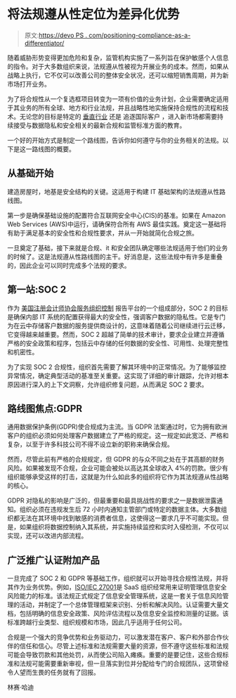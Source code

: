# 将法规遵从性定位为差异化优势

> 原文:[https://devo PS . com/positioning-compliance-as-a-differentiator/](https://devops.com/positioning-compliance-as-a-differentiator/)

随着威胁形势变得更加危险和复杂，监管机构实施了一系列旨在保护敏感个人信息的指令。对于大多数组织来说，法规遵从性被视为开展业务的成本。然而，如果从战略上执行，它不仅可以改善公司的整体安全状况，还可以缩短销售周期，并为新市场打开业务。

为了将合规性从一个复选框项目转变为一项有价值的业务计划，企业需要确定适用于其业务的所有全球、地方和行业法规，并且战略性地实施保持合规性的流程和技术。无论您的目标是特定的 [垂直行业](https://www.threatstack.com/blog/top-compliance-pain-points-by-industry) 还是 追逐国际客户 ，进入新市场都需要持续接受与数据隐私和安全相关的最新合规和监管标准方面的教育。

一个好的开始方式是制定一个路线图，告诉你如何遵守与你的业务相关的法规。以下是这一路线图的概要。

## **从基础开始**

建造房屋时，地基是安全结构的关键。这适用于构建 IT 基础架构的法规遵从性路线图。

第一步是确保基础设施的配置符合互联网安全中心(CIS)的基准。如果在 Amazon Web Services (AWS)中运行，请确保符合所有 AWS 最佳实践。奠定这一基础将有助于满足基本的安全性和合规性要求，并从一开始就简化合规之旅。

一旦奠定了基础，接下来就是合规、it 和安全团队确定哪些法规适用于他们的业务的时候了。这是法规遵从性路线图的主干。好消息是，这些法规中有许多是重叠的，因此企业可以同时完成多个法规的要求。

## **第一站:SOC 2**

作为 [美国注册会计师协会服务组织控制](https://www.aicpa.org/interestareas/frc/assuranceadvisoryservices/sorhome.html) 报告平台的一个组成部分，SOC 2 的目标是确保内部 IT 系统的配置获得最大的安全性，强调客户数据的隐私性。它是专门为在云中存储客户数据的服务提供商设计的，这意味着随着公司继续进行云迁移，它变得越来越重要。然而，SOC 2 超越了简单的技术审计，要求企业建立并遵循严格的安全政策和程序，包括云中存储的任何数据的安全性、可用性、处理完整性和机密性。

为了实现 SOC 2 合规性，组织首先需要了解其环境中的正常情况。为了能够监控异常情况，确定典型活动的基准至关重要。这实现了详细的审计跟踪，允许对根本原因进行深入的上下文洞察，允许组织修复问题，从而满足 SOC 2 要求。

## **路线图焦点:GDPR**

通用数据保护条例(GDPR)使合规成为主流。当 GDPR 法案通过时，它为拥有欧洲客户的组织必须如何处理客户数据建立了严格的规定。这一规定如此宽泛、严格和复杂，以至于许多科技公司不得不设立新的职称来确保合规。

然而，尽管此前有严格的合规规定，但 GDPR 的与众不同之处在于其高额的财务风险。如果被发现不合规，企业可能会被处以高达其全球收入 4%的罚款。很少有组织能够承受这样的打击，这就是为什么如此多的组织将它作为其法规遵从性战略的核心。

GDPR 对隐私的影响是广泛的，但最重要和最具挑战性的要求之一是数据泄露通知。组织必须在违规发生后 72 小时内通知主管部门或特定的数据主体。大多数组织都无法在其环境中找到敏感的消费者信息，这使得这一要求几乎不可能实现。但是，如果组织将数据控制纳入其系统，并实施持续监控和实时入侵检测，不仅可以实现，还可以改进内部流程。

## **广泛推广认证附加产品**

一旦完成了 SOC 2 和 GDPR 等基础工作，组织就可以开始寻找合规性法规，并将其作为业务优势。例如，[ISO/IEC 27001](https://www.iso.org/isoiec-27001-information-security.html)是 SaaS 组织经常用来证明管理信息安全风险能力的标准。该法规正式规定了信息安全管理系统，这是一套关于信息风险管理的活动，并制定了一个总体管理框架来识别、分析和解决风险。认证需要大量文档，包括明确的信息安全政策、风险评估流程以及信息安全监控和测量的证据。该标准跨越行业类型、组织规模和市场，因此几乎适用于任何公司。

合规是一个强大的竞争优势和业务驱动力，可以激发潜在客户、客户和外部合作伙伴的信任和信心。尽管上述标准和法规需要大量的资源，但不遵守这些标准和法规可能会导致罚款和其他处罚，从而使公司陷入瘫痪。重要的是要记住，这些合规标准和法规可能需要重新审视，但一旦落实到位并分配给专门的合规团队，这项曾经令人望而生畏的任务就有了回报。

林赛·哈迪